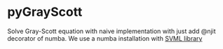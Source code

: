 # pyGrayScott
Solve Gray-Scott equation with naive implementation with just add @njit decorator of numba.
We use a numba installation with [SVML library](https://numba.pydata.org/numba-doc/latest/user/performance-tips.html#intel-svml)
